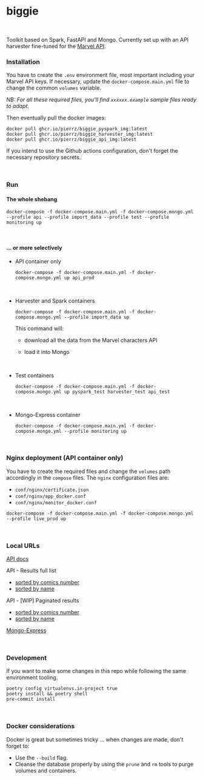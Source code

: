# biggie
<br>

Toolkit based on Spark, FastAPI and Mongo.
Currently set up with an API harvester fine-tuned for the [Marvel API](https://developer.marvel.com).
<br>


### Installation
You have to create the `.env` environment file, most important including your Marvel API keys.
If necessary, update the `docker-compose.main.yml` file to change the common `volumes` variable.

*NB: For all these required files, you'll find `xxxxxx.example` sample files ready to adapt.*

Then eventually pull the docker images:
```
docker pull ghcr.io/pierrz/biggie_pyspark_img:latest
docker pull ghcr.io/pierrz/biggie_harvester_img:latest
docker pull ghcr.io/pierrz/biggie_api_img:latest
```

If you intend to use the Github actions configuration, don't forget the necessary repository secrets.

<br>

### Run
#### The whole shebang
```
docker-compose -f docker-compose.main.yml -f docker-compose.mongo.yml --profile api --profile import_data --profile test --profile monitoring up
```

<br>

#### ... or more selectively
- API container only
    ```
    docker-compose -f docker-compose.main.yml -f docker-compose.mongo.yml up api_prod
    ```

    <br>

- Harvester and Spark containers
    ```
    docker-compose -f docker-compose.main.yml -f docker-compose.mongo.yml --profile import_data up
    ```
    This command will:

  - download all the data from the Marvel characters API
  - load it into Mongo

    <br>

- Test containers
    ```
    docker-compose -f docker-compose.main.yml -f docker-compose.mongo.yml up pyspark_test harvester_test api_test
    ```

    <br>

- Mongo-Express container
    ```
    docker-compose -f docker-compose.main.yml -f docker-compose.mongo.yml --profile monitoring up
    ```

<br>

### Nginx deployment (API container only)
You have to create the required files and change the `volumes` path accordingly in the `compose` files.
The `nginx` configuration files are:
- `conf/nginx/certificate.json`
- `conf/nginx/app_docker.conf`
- `conf/nginx/monitor_docker.conf`

```
docker-compose -f docker-compose.main.yml -f docker-compose.mongo.yml --profile live_prod up
```
<br>



### Local URLs

[API docs](http://localhost:8000/docs)

API - Results full list
- [sorted by comics number](http://localhost:8000/api/comics_per_characters?sort_column=comics_available)
- [sorted by name](http://localhost:8000/api/comics_per_characters?sort_column=name)

API - [WIP] Paginated results
- [sorted by comics number](http://localhost:8000/api/comics_per_characters/paginated?sort_column=comics_available)
- [sorted by name](http://localhost:8000/api/comics_per_characters/paginated?sort_column=name)

[Mongo-Express](http://localhost:8081)

<br>

### Development
If you want to make some changes in this repo while following the same environment tooling.
```
poetry config virtualenvs.in-project true
poetry install && poetry shell
pre-commit install
```

<br>

### Docker considerations
Docker is great but sometimes tricky ... when changes are made, don't forget to:
- Use the `--build` flag.
- Cleanse the database properly by using the `prune` and `rm` tools to purge volumes and containers.

<br>
